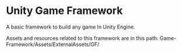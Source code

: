 # Unity Game Framework
A basic framework to build any game In Unity Engine.

Assets and resources related to this framework are in this path: Game-Framework/Assets/ExternalAssets/GF/
